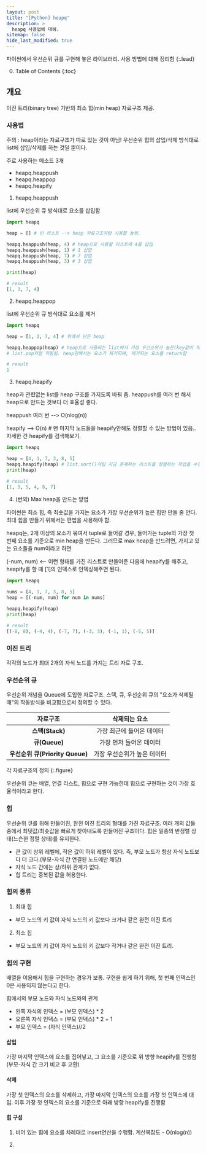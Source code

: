 ```yaml
---
layout: post
title: "[Python] heapq"
description: >
  heapq 사용법에 대해.
sitemap: false
hide_last_modified: true
---
```


파이썬에서 우선순위 큐를 구현해 놓은 라이브러리. 사용 방법에 대해 정리함
{:.lead}

0. Table of Contents
{:toc}


## 개요

이진 트리(binary tree) 기반의 최소 힙(min heap) 자료구조 제공.

### 사용법

주의 : heap이라는 자료구조가 따로 있는 것이 아님! 우선순위 힙의 삽입/삭제 방식대로 list에 삽입/삭제를 하는 것일 뿐이다.

주로 사용하는 메소드 3개
- heapq.heappush
- heapq.heappop
- heapq.heapify


1. heapq.heappush

list에 우선순위 큐 방식대로 요소를 삽입함

~~~python
import heapq

heap = [] # 빈 리스트 --> heap 자료구조처럼 사용할 놈임.

heapq.heappush(heap, 4) # heap으로 사용될 리스트에 4를 삽입
heapq.heappush(heap, 1) # 1 삽입
heapq.heappush(heap, 7) # 7 삽입
heapq.heappush(heap, 3) # 3 삽입

print(heap)
~~~
~~~python
# result
[1, 3, 7, 4]
~~~

2. heapq.heappop

list에 우선순위 큐 방식대로 요소를 제거

~~~python
import heapq

heap = [1, 3, 7, 4] # 위에서 만든 heap

heapq.heappop(heap) # heap으로 사용되는 list에서 가장 우선순위가 높은(key값이 작은) 값을 제거함.
# list.pop처럼 작동됨. heap안에서는 요소가 제거되며, 제거되는 요소를 return함
~~~

~~~python
# result
1
~~~

3. heapq.heapify

heap과 관련없는 list를 heap 구조를 가지도록 바꿔 줌. heappush를 여러 번 해서 heap으로 만드는 것보다 더 효율성 좋다.

heappush 여러 번 --> O(nlog(n))

heapify --> O(n) # 맨 마지막 노드들을 heapify안해도 정렬할 수 있는 방법이 있음.. 자세한 건 heapify를 검색해보기.

~~~python
import heapq

heap = [4, 1, 7, 3, 8, 5]
heapq.heapify(heap) # list.sort()처럼 지금 존재하는 리스트를 정렬하는 작업을 수행. 새로운 리스트를 return하지 않는다. 주의하길.
print(heap)
~~~

~~~python
# result
[1, 3, 5, 4, 8, 7]
~~~


4. (번외) Max heap을 만드는 방법

파이썬은 최소 힙, 즉 최솟값을 가지는 요소가 가장 우선순위가 높은 힙만 만들 줄 안다.
최대 힙을 만들기 위해서는 편법을 사용해야 함.

heapq는, 2개 이상의 요소가 묶여서 tuple로 들어갈 경우, 들어가는 tuple의 가장 첫 번째 요소를 기준으로 min heap을 만든다. 그러므로 max heap을 만드려면, 가지고 있는 요소들을 num이라고 하면

(-num, num) <-- 이런 형태를 가진 리스트로 만들어준 다음에 heapify를 해주고, heapify를 할 때 [1]의 인덱스로 인덱싱해주면 된다.

~~~python
import heapq

nums = [4, 1, 7, 3, 8, 5]
heap = [(-num, num) for num in nums]

heapq.heapify(heap)
print(heap)
~~~

~~~python
# result
[(-8, 8), (-4, 4), (-7, 7), (-3, 3), (-1, 1), (-5, 5)]
~~~


### 이진 트리

각각의 노드가 최대 2개의 자식 노드를 가지는 트리 자료 구조.


### 우선순위 큐

우선순위 개념을 Queue에 도입한 자료구조. 스택, 큐, 우선순위 큐의 "요소가 삭제될 때"의 작동방식을 비교함으로써 정의할 수 있다.

|**자료구조**|**삭제되는 요소**|
|:-------:|:-------:|
|**스택(Stack)**|가장 최근에 들어온 데이터|
|**큐(Queue)**|가장 먼저 들어온 데이터|
|**우선순위 큐(Priority Queue)**|가장 우선순위가 높은 데이터|

각 자료구조의 정의
{:.figure}

우선순위 큐는 배열, 연결 리스트, 힙으로 구현 가능한데 힙으로 구현하는 것이 가장 효율적이라고 한다.

### 힙

우선순위 큐를 위해 만들어진, 완전 이진 트리의 형태를 가진 자료구조. 여러 개의 값들 중에서 최댓값/최솟값을 빠르게 찾아내도록 만들어진 구조이다.
힙은 일종의 반정렬 상태(느슨한 정렬 상태)를 유지한다.
- 큰 값이 상위 레벨에, 작은 값이 하위 레벨이 있다. 즉, 부모 노드가 항상 자식 노드보다 더 크다.(부모-자식 간 연결된 노드에만 해당)
- 자식 노드 간에는 상/하위 관계가 없다.
- 힙 트리는 중복된 값을 허용한다.

### 힙의 종류

1. 최대 힙
 - 부모 노드의 키 값이 자식 노드의 키 값보다 크거나 같은 완전 이진 트리
2. 최소 힙
 - 부모 노드의 키 값이 자식 노드의 키 값보다 작거나 같은 완전 이진 트리.


### 힙의 구현

배열을 이용해서 힙을 구현하는 경우가 보통. 구현을 쉽게 하기 위해, 첫 번째 인덱스인 0은 사용되지 않는다고 한다.

힙에서의 부모 노드와 자식 노드와의 관계
- 왼쪽 자식의 인덱스 = (부모 인덱스) * 2
- 오른쪽 자식 인덱스 = (부모 인덱스) * 2 + 1
- 부모 인덱스 = (자식 인덱스)//2


#### 삽입

가장 마지막 인덱스에 요소를 집어넣고, 그 요소를 기준으로 위 방향 heapify를 진행함(부모-자식 간 크기 비교 후 교환)

#### 삭제

가장 첫 인덱스의 요소를 삭제하고, 가장 마지막 인덱스의 요소를 가장 첫 인덱스에 대입. 이후 가장 첫 인덱스의 요소를 기준으로 아래 방향 heapify를 진행함

#### 힙 구성

1. 비어 있는 힙에 요소를 차례대로 insert연산을 수행함. 계산복잡도 - O(nlog(n))

2. 

